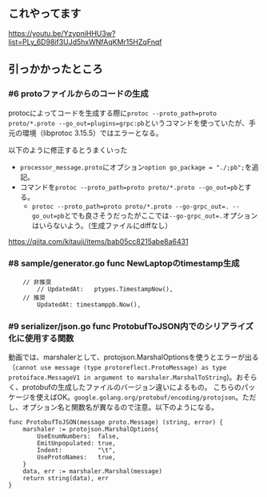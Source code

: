 ## これやってます
https://youtu.be/YzypniHHU3w?list=PLy_6D98if3UJd5hxWNfAqKMr15HZqFnqf

## 引っかかったところ
### #6 protoファイルからのコードの生成
protocによってコードを生成する際に`protoc --proto_path=proto proto/*.proto --go_out=plugins=grpc:pb`というコマンドを使っていたが、手元の環境（libprotoc 3.15.5）ではエラーとなる。

以下のように修正するとうまくいった
- `processor_message.proto`にオプション`option go_package = "./;pb";`を追記。
- コマンドを`protoc --proto_path=proto proto/*.proto --go_out=pb`とする。
  - `protoc --proto_path=proto proto/*.proto --go-grpc_out=. --go_out=pb`とでも良さそうだったがここでは`--go-grpc_out=.`オプションはいらないよう。（生成ファイルにdiffなし）

https://qiita.com/kitauji/items/bab05cc8215abe8a6431


### #8 sample/generator.go func NewLaptopのtimestamp生成

```
    // 非推奨
		// UpdatedAt:   ptypes.TimestampNow(),
    // 推奨
		UpdatedAt: timestamppb.Now(),
```

### #9 serializer/json.go func ProtobufToJSON内でのシリアライズ化に使用する関数
動画では、marshalerとして、protojson.MarshalOptionsを使うとエラーが出る（`cannot use message (type protoreflect.ProtoMessage) as type protoiface.MessageV1 in argument to marshaler.MarshalToString`)。おそらく、protobufの生成したファイルのバージョン違いによるもの。
こちらのパッケージを使えばOK。`google.golang.org/protobuf/encoding/protojson`。ただし、オプション名と関数名が異なるので注意。以下のようになる。

```
func ProtobufToJSON(message proto.Message) (string, error) {
	marshaler := protojson.MarshalOptions{
		UseEnumNumbers:  false,
		EmitUnpopulated: true,
		Indent:          "\t",
		UseProtoNames:   true,
	}
	data, err := marshaler.Marshal(message)
	return string(data), err
}
```
